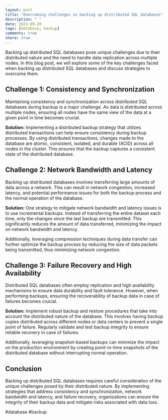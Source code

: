 ```yaml
---
layout: post
title: "Overcoming challenges in backing up distributed SQL databases"
description: " "
date: 2023-09-20
tags: [database, backup]
comments: true
share: true
---
```


Backing up distributed SQL databases pose unique challenges due to their distributed nature and the need to handle data replication across multiple nodes. In this blog post, we will explore some of the key challenges faced when backing up distributed SQL databases and discuss strategies to overcome them.

## Challenge 1: Consistency and Synchronization

Maintaining consistency and synchronization across distributed SQL databases during backup is a major challenge. As data is distributed across multiple nodes, ensuring all nodes have the same view of the data at a given point in time becomes crucial.

**Solution:** Implementing a distributed backup strategy that utilizes distributed transactions can help ensure consistency during backup processes. By using distributed transactions, changes made to the database are atomic, consistent, isolated, and durable (ACID) across all nodes in the cluster. This ensures that the backup captures a consistent state of the distributed database.

## Challenge 2: Network Bandwidth and Latency

Backing up distributed databases involves transferring large amounts of data across a network. This can result in network congestion, increased latency, and potential performance issues for both the backup process and the normal operation of the database.

**Solution:** One strategy to mitigate network bandwidth and latency issues is to use incremental backups. Instead of transferring the entire dataset each time, only the changes since the last backup are transmitted. This significantly reduces the amount of data transferred, minimizing the impact on network bandwidth and latency.

Additionally, leveraging compression techniques during data transfer can further optimize the backup process by reducing the size of data packets being transmitted, thus minimizing network congestion.

## Challenge 3: Failure Recovery and High Availability

Distributed SQL databases often employ replication and high availability mechanisms to ensure data durability and fault tolerance. However, when performing backups, ensuring the recoverability of backup data in case of failures becomes crucial.

**Solution:** Implement robust backup and restore procedures that take into account the distributed nature of the database. This involves having backup copies distributed across different nodes or data centers to prevent a single point of failure. Regularly validate and test backup integrity to ensure reliable recovery in case of failures.

Additionally, leveraging snapshot-based backups can minimize the impact on the production environment by creating point-in-time snapshots of the distributed database without interrupting normal operation.

## Conclusion

Backing up distributed SQL databases requires careful consideration of the unique challenges posed by their distributed nature. By implementing strategies that address consistency and synchronization, network bandwidth and latency, and failure recovery, organizations can ensure the integrity of their backup data and mitigate risks associated with data loss.

#database #backup